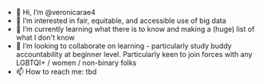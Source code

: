 - 👋 Hi, I’m @veronicarae4
- 👀 I’m interested in fair, equitable, and accessible use of big data
- 🌱 I’m currently learning what there is to know and making a (huge) list of what I don't know
- 💞️ I’m looking to collaborate on learning - particularly study buddy accountability at beginner level. Particularly keen to join forces with any LGBTQI+ / women / non-binary folks
- 📫 How to reach me: tbd

<!---
veronicarae4/veronicarae4 is a ✨ special ✨ repository because its `README.md` (this file) appears on your GitHub profile.
You can click the Preview link to take a look at your changes.
--->
